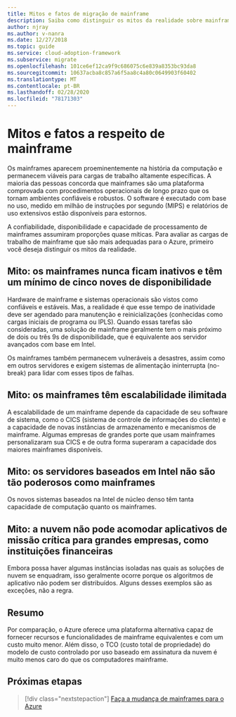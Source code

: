 ```yaml
---
title: Mitos e fatos de migração de mainframe
description: Saiba como distinguir os mitos da realidade sobre mainframes e avaliar as cargas de trabalho de mainframe mais adequadas para o Azure.
author: njray
ms.author: v-nanra
ms.date: 12/27/2018
ms.topic: guide
ms.service: cloud-adoption-framework
ms.subservice: migrate
ms.openlocfilehash: 101ce6ef12ca9f9c686075c6e839a8353bc93da8
ms.sourcegitcommit: 10637acba8c857a6f5aa8c4a80c0649903f60402
ms.translationtype: MT
ms.contentlocale: pt-BR
ms.lasthandoff: 02/28/2020
ms.locfileid: "78171303"
---
```

# <a name="mainframe-myths-and-facts"></a>Mitos e fatos a respeito de mainframe

Os mainframes aparecem proeminentemente na história da computação e permanecem viáveis para cargas de trabalho altamente específicas. A maioria das pessoas concorda que mainframes são uma plataforma comprovada com procedimentos operacionais de longo prazo que os tornam ambientes confiáveis e robustos. O software é executado com base no uso, medido em milhão de instruções por segundo (MIPS) e relatórios de uso extensivos estão disponíveis para estornos.

A confiabilidade, disponibilidade e capacidade de processamento de mainframes assumiram proporções quase míticas. Para avaliar as cargas de trabalho de mainframe que são mais adequadas para o Azure, primeiro você deseja distinguir os mitos da realidade.

## <a name="myth-mainframes-never-go-down-and-have-a-minimum-of-five-9s-of-availability"></a>Mito: os mainframes nunca ficam inativos e têm um mínimo de cinco noves de disponibilidade

Hardware de mainframe e sistemas operacionais são vistos como confiáveis e estáveis. Mas, a realidade é que esse tempo de inatividade deve ser agendado para manutenção e reinicializações (conhecidas como cargas iniciais de programa ou IPLS). Quando essas tarefas são consideradas, uma solução de mainframe geralmente tem o mais próximo de dois ou três 9s de disponibilidade, que é equivalente aos servidor avançados com base em Intel.

Os mainframes também permanecem vulneráveis a desastres, assim como em outros servidores e exigem sistemas de alimentação ininterrupta (no-break) para lidar com esses tipos de falhas.

## <a name="myth-mainframes-have-limitless-scalability"></a>Mito: os mainframes têm escalabilidade ilimitada

A escalabilidade de um mainframe depende da capacidade de seu software de sistema, como o CICS (sistema de controle de informações do cliente) e a capacidade de novas instâncias de armazenamento e mecanismos de mainframe. Algumas empresas de grandes porte que usam mainframes personalizaram sua CICS e de outra forma superaram a capacidade dos maiores mainframes disponíveis.

## <a name="myth-intel-based-servers-are-not-as-powerful-as-mainframes"></a>Mito: os servidores baseados em Intel não são tão poderosos como mainframes

Os novos sistemas baseados na Intel de núcleo denso têm tanta capacidade de computação quanto os mainframes.

## <a name="myth-the-cloud-cant-accommodate-mission-critical-applications-for-large-companies-such-as-financial-institutions"></a>Mito: a nuvem não pode acomodar aplicativos de missão crítica para grandes empresas, como instituições financeiras

Embora possa haver algumas instâncias isoladas nas quais as soluções de nuvem se enquadram, isso geralmente ocorre porque os algoritmos de aplicativo não podem ser distribuídos. Alguns desses exemplos são as exceções, não a regra.

## <a name="summary"></a>Resumo

Por comparação, o Azure oferece uma plataforma alternativa capaz de fornecer recursos e funcionalidades de mainframe equivalentes e com um custo muito menor. Além disso, o TCO (custo total de propriedade) do modelo de custo controlado por uso baseado em assinatura da nuvem é muito menos caro do que os computadores mainframe.

## <a name="next-steps"></a>Próximas etapas

> [!div class="nextstepaction"]
> [Faça a mudança de mainframes para o Azure](./migration-strategies.md)
